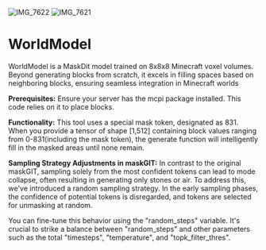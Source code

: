![IMG_7622](https://github.com/MaxxP0/WorldModel/assets/95175667/22b11fd4-eaf2-4c50-95e3-f7e443947ea7)
![IMG_7621](https://github.com/MaxxP0/WorldModel/assets/95175667/a44c37e5-4951-469a-ae6a-9c5e4fff6568)

# WorldModel

WorldModel is a MaskDit model trained on 8x8x8 Minecraft voxel volumes. Beyond generating blocks from scratch,
it excels in filling spaces based on neighboring blocks, ensuring seamless integration in Minecraft worlds

**Prerequisites:**
Ensure your server has the mcpi package installed. This code relies on it to place blocks.

**Functionality:**
This tool uses a special mask token, designated as 831. When you provide a tensor of shape [1,512] containing
block values ranging from 0-831(including the mask token), the generate function will intelligently fill in
the masked areas until none remain.


**Sampling Strategy Adjustments in maskGIT:**
In contrast to the original maskGIT, sampling solely from the most confident tokens can lead to mode collapse, often
resulting in generating only stones or air. To address this, we've introduced a random sampling strategy. In the early
sampling phases, the confidence of potential tokens is disregarded, and tokens are selected for unmasking at random.

You can fine-tune this behavior using the "random_steps" variable. It's crucial to strike a balance between "random_steps"
and other parameters such as the total "timesteps", "temperature", and "topk_filter_thres".
